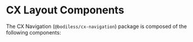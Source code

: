 # CX Layout Components

The CX Navigation (`@bodiless/cx-navigation`) package is composed of the following components:
